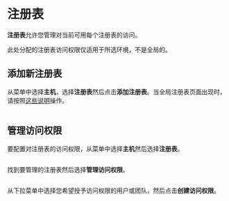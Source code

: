 # 注册表

**注册表**允许您管理对当前可用每个注册表的访问。

此处分配的注册表访问权限仅适用于所选环境，不是全局的。

## 添加新注册表

从菜单中选择**主机**，选择**注册表**然后点击**添加注册表**。当全局注册表页面出现时，请按照[这些说明](../../../admin/registries/add/)操作。

<figure><img src="../..//assets/2.15-host-registries-add.gif" alt=""><figcaption></figcaption></figure>

## 管理访问权限

要配置对注册表的访问权限，从菜单中选择**主机**然后选择**注册表**。

<figure><img src="../..//assets/2.15-docker_hosts_registries.gif" alt=""><figcaption></figcaption></figure>

找到要管理的注册表然后选择**管理访问权限**。

<figure><img src="../..//assets/2.15-docker_hosts_registries_manage_access.png" alt=""><figcaption></figcaption></figure>

从下拉菜单中选择您希望授予访问权限的用户或团队，然后点击**创建访问权限**。

<figure><img src="../..//assets/2.15-docker_hosts_registries_access.png" alt=""><figcaption></figcaption></figure>

